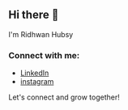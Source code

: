 ## Hi there 👋
I'm Ridhwan Hubsy
<!--
**ridhwanhabsy/ridhwanhabsy** is a ✨ _special_ ✨ repository because its `README.md` (this file) appears on your GitHub profile.

Here are some ideas to get you started:

- 🔭 I’m currently working on PT. Hutan Alam lestari
- 🌱 I’m currently learning Programming app
- 👯 I’m looking for mentor who can teach me about coding
- 🤔 I’m looking for with improving my skills about programming
- 💬 Ask me about technology and bussiness
- 📫 How to reach me: instagram : [habsy_ridh](https://www.instagram.com/habsy_ridh)
- 😄 Pronouns: he/him
- ⚡ Fun fact: when i got free time i like to play games and play footbal
-->
### Connect with me:

- [LinkedIn](https://www.linkedin.com/in/muhammad-ridhwan-584372310/)
- [instagram](https://www.instagram.com/habsy_ridh)

Let's connect and grow together!
